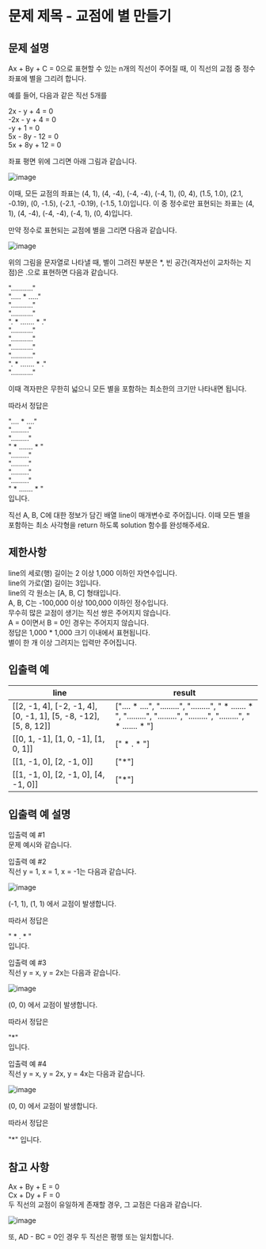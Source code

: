 # 문제 제목 - 교점에 별 만들기
## 문제 설명
Ax + By + C = 0으로 표현할 수 있는 n개의 직선이 주어질 때, 이 직선의 교점 중 정수 좌표에 별을 그리려 합니다.

예를 들어, 다음과 같은 직선 5개를

2x - y + 4 = 0  
-2x - y + 4 = 0  
-y + 1 = 0  
5x - 8y - 12 = 0  
5x + 8y + 12 = 0  

좌표 평면 위에 그리면 아래 그림과 같습니다.

![image](https://user-images.githubusercontent.com/50148363/184862007-b49f7226-c9d2-44d9-9f05-ae859a18fe38.png)

이때, 모든 교점의 좌표는 (4, 1), (4, -4), (-4, -4), (-4, 1), (0, 4), (1.5, 1.0), (2.1, -0.19), (0, -1.5), (-2.1, -0.19), (-1.5, 1.0)입니다. 이 중 정수로만 표현되는 좌표는 (4, 1), (4, -4), (-4, -4), (-4, 1), (0, 4)입니다.

만약 정수로 표현되는 교점에 별을 그리면 다음과 같습니다.

![image](https://user-images.githubusercontent.com/50148363/184862134-e9861c18-b571-4b09-b840-0715f5f963fe.png)

위의 그림을 문자열로 나타낼 때, 별이 그려진 부분은 *, 빈 공간(격자선이 교차하는 지점)은 .으로 표현하면 다음과 같습니다.

"..........."  
"..... * ....."  
"..........."  
"..........."  
". * ....... * ."  
"..........."  
"..........."  
"..........."  
"..........."  
". * ....... * ."  
"..........."  

이때 격자판은 무한히 넓으니 모든 별을 포함하는 최소한의 크기만 나타내면 됩니다.

따라서 정답은

".... * ...."  
"........."  
"........."  
" * ....... * "  
"........."  
"........."  
"........."  
"........."  
" * ....... * "  
입니다.

직선 A, B, C에 대한 정보가 담긴 배열 line이 매개변수로 주어집니다. 이때 모든 별을 포함하는 최소 사각형을 return 하도록 solution 함수를 완성해주세요.

## 제한사항
line의 세로(행) 길이는 2 이상 1,000 이하인 자연수입니다.  
line의 가로(열) 길이는 3입니다.  
line의 각 원소는 [A, B, C] 형태입니다.  
A, B, C는 -100,000 이상 100,000 이하인 정수입니다.  
무수히 많은 교점이 생기는 직선 쌍은 주어지지 않습니다.  
A = 0이면서 B = 0인 경우는 주어지지 않습니다.  
정답은 1,000 * 1,000 크기 이내에서 표현됩니다.  
별이 한 개 이상 그려지는 입력만 주어집니다.  
## 입출력 예
line	| result
---|---|
[[2, -1, 4], [-2, -1, 4], [0, -1, 1], [5, -8, -12], [5, 8, 12]]	| [".... * ....", ".........", ".........", " * ....... * ", ".........", ".........", ".........", ".........", " * ....... * "]
[[0, 1, -1], [1, 0, -1], [1, 0, 1]]	| [" * . * "]
[[1, -1, 0], [2, -1, 0]]	| ["*"]
[[1, -1, 0], [2, -1, 0], [4, -1, 0]]	| ["*"]
## 입출력 예 설명
입출력 예 #1  
문제 예시와 같습니다.

입출력 예 #2  
직선 y = 1, x = 1, x = -1는 다음과 같습니다.

![image](https://user-images.githubusercontent.com/50148363/184869984-76e5fc07-2257-41b1-bfcb-9e5927c9d7b6.png)

(-1, 1), (1, 1) 에서 교점이 발생합니다.

따라서 정답은

" * . * "  
입니다.

입출력 예 #3  
직선 y = x, y = 2x는 다음과 같습니다.

![image](https://user-images.githubusercontent.com/50148363/184870385-7ca952b9-f5de-46bb-8711-a2fccc117e2d.png)

(0, 0) 에서 교점이 발생합니다.

따라서 정답은

"*"  
입니다.

입출력 예 #4  
직선 y = x, y = 2x, y = 4x는 다음과 같습니다.

![image](https://user-images.githubusercontent.com/50148363/184870464-e0a914b1-90bc-46ef-af76-6c902a594481.png)

(0, 0) 에서 교점이 발생합니다.

따라서 정답은

"*"
입니다.

## 참고 사항
Ax + By + E = 0  
Cx + Dy + F = 0  
두 직선의 교점이 유일하게 존재할 경우, 그 교점은 다음과 같습니다.

![image](https://user-images.githubusercontent.com/50148363/184870518-fe522db9-3fbb-4775-b106-c5d0688f2ec2.png)

또, AD - BC = 0인 경우 두 직선은 평행 또는 일치합니다.
